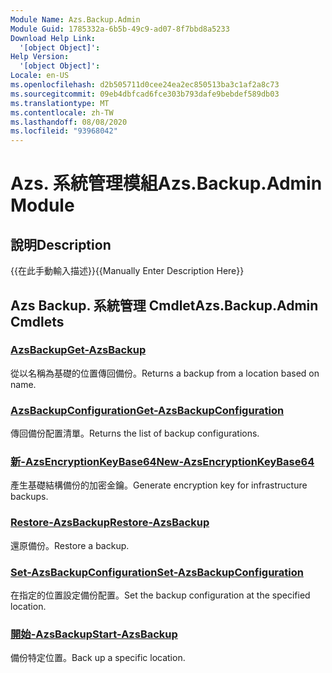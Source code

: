 ```yaml
---
Module Name: Azs.Backup.Admin
Module Guid: 1785332a-6b5b-49c9-ad07-8f7bbd8a5233
Download Help Link:
  '[object Object]': 
Help Version:
  '[object Object]': 
Locale: en-US
ms.openlocfilehash: d2b505711d0cee24ea2ec850513ba3c1af2a8c73
ms.sourcegitcommit: 09eb4dbfcad6fce303b793dafe9bebdef589db03
ms.translationtype: MT
ms.contentlocale: zh-TW
ms.lasthandoff: 08/08/2020
ms.locfileid: "93968042"
---
```

# <span data-ttu-id="0d7c7-101">Azs. 系統管理模組</span><span class="sxs-lookup"><span data-stu-id="0d7c7-101">Azs.Backup.Admin Module</span></span>
## <span data-ttu-id="0d7c7-102">說明</span><span class="sxs-lookup"><span data-stu-id="0d7c7-102">Description</span></span>
<span data-ttu-id="0d7c7-103">{{在此手動輸入描述}}</span><span class="sxs-lookup"><span data-stu-id="0d7c7-103">{{Manually Enter Description Here}}</span></span>

## <span data-ttu-id="0d7c7-104">Azs Backup. 系統管理 Cmdlet</span><span class="sxs-lookup"><span data-stu-id="0d7c7-104">Azs.Backup.Admin Cmdlets</span></span>
### [<span data-ttu-id="0d7c7-105">AzsBackup</span><span class="sxs-lookup"><span data-stu-id="0d7c7-105">Get-AzsBackup</span></span>](Get-AzsBackup.md)
<span data-ttu-id="0d7c7-106">從以名稱為基礎的位置傳回備份。</span><span class="sxs-lookup"><span data-stu-id="0d7c7-106">Returns a backup from a location based on name.</span></span>

### [<span data-ttu-id="0d7c7-107">AzsBackupConfiguration</span><span class="sxs-lookup"><span data-stu-id="0d7c7-107">Get-AzsBackupConfiguration</span></span>](Get-AzsBackupConfiguration.md)
<span data-ttu-id="0d7c7-108">傳回備份配置清單。</span><span class="sxs-lookup"><span data-stu-id="0d7c7-108">Returns the list of backup configurations.</span></span>

### [<span data-ttu-id="0d7c7-109">新-AzsEncryptionKeyBase64</span><span class="sxs-lookup"><span data-stu-id="0d7c7-109">New-AzsEncryptionKeyBase64</span></span>](New-AzsEncryptionKeyBase64.md)
<span data-ttu-id="0d7c7-110">產生基礎結構備份的加密金鑰。</span><span class="sxs-lookup"><span data-stu-id="0d7c7-110">Generate encryption key for infrastructure backups.</span></span>

### [<span data-ttu-id="0d7c7-111">Restore-AzsBackup</span><span class="sxs-lookup"><span data-stu-id="0d7c7-111">Restore-AzsBackup</span></span>](Restore-AzsBackup.md)
<span data-ttu-id="0d7c7-112">還原備份。</span><span class="sxs-lookup"><span data-stu-id="0d7c7-112">Restore a backup.</span></span>

### [<span data-ttu-id="0d7c7-113">Set-AzsBackupConfiguration</span><span class="sxs-lookup"><span data-stu-id="0d7c7-113">Set-AzsBackupConfiguration</span></span>](Set-AzsBackupConfiguration.md)
<span data-ttu-id="0d7c7-114">在指定的位置設定備份配置。</span><span class="sxs-lookup"><span data-stu-id="0d7c7-114">Set the backup configuration at the specified location.</span></span>

### [<span data-ttu-id="0d7c7-115">開始-AzsBackup</span><span class="sxs-lookup"><span data-stu-id="0d7c7-115">Start-AzsBackup</span></span>](Start-AzsBackup.md)
<span data-ttu-id="0d7c7-116">備份特定位置。</span><span class="sxs-lookup"><span data-stu-id="0d7c7-116">Back up a specific location.</span></span>

